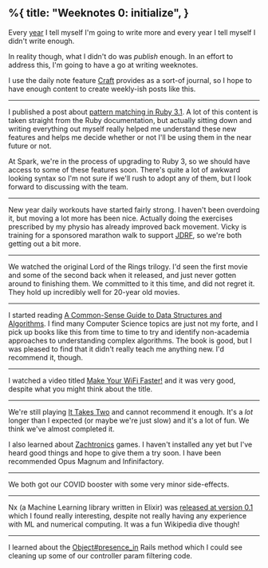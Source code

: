 %{
  title: "Weeknotes 0: initialize",
}
---

Every [year](https://leejarvis.me/posts/2021/2021-in-review) I tell myself I'm going to write more and every year I tell myself I didn't write enough.

In reality though, what I didn't do was *publish* enough. In an effort to address this, I'm going to have a go at writing weeknotes.

I use the daily note feature  [Craft](https://www.craft.do) provides as a sort-of journal, so I hope to have enough content to create weekly-ish posts like this.

---

I published a post about [pattern matching in Ruby 3.1](https://leejarvis.me/posts/2022/ruby-3-pattern-matching). A lot of this content is taken straight from the Ruby documentation, but actually sitting down and writing everything out myself really helped me understand these new features and helps me decide whether or not I'll be using them in the near future or not.

At Spark, we're in the process of upgrading to Ruby 3, so we should have access to some of these features soon. There's quite a lot of awkward looking syntax so I'm not sure if we'll rush to adopt any of them, but I look forward to discussing with the team.

---

New year daily workouts have started fairly strong. I haven't been overdoing it, but moving a lot more has been nice. Actually doing the exercises prescribed by my physio has already improved back movement. Vicky is training for a sponsored marathon walk to support [JDRF](https://jdrf.org.uk), so we're both getting out a bit more.

---

We watched the original Lord of the Rings trilogy. I'd seen the first movie and some of the second back when it released, and just never gotten around to finishing them. We committed to it this time, and did not regret it. They hold up incredibly well for 20-year old movies.

---

I started reading [A Common-Sense Guide to Data Structures and Algorithms](https://www.goodreads.com/en/book/show/34695800-a-common-sense-guide-to-data-structures-and-algorithms). I find many Computer Science topics are just not my forte, and I pick up books like this from time to time to try and identify non-academia approaches to understanding complex algorithms. The book is good, but I was pleased to find that it didn't really teach me anything new. I'd recommend it, though.

---

I watched a video titled [Make Your WiFi Faster!](https://www.youtube.com/watch?v=L_z6LHr0B7E) and it was very good, despite what you might think about the title.

---

We're still playing [It Takes Two](https://www.ea.com/en-gb/games/it-takes-two) and cannot recommend it enough. It's a _lot_ longer than I expected (or maybe we're just slow) and it's a lot of fun. We think we've almost completed it.

I also learned about [Zachtronics](https://www.zachtronics.com) games. I haven't installed any yet but I've heard good things and hope to give them a try soon. I have been recommended Opus Magnum and Infinifactory.

---

We both got our COVID booster with some very minor side-effects.

---

Nx (a Machine Learning library written in Elixir) was [released at  version 0.1](https://dashbit.co/blog/elixir-and-machine-learning-nx-v0.1) which I found really interesting, despite not really having any experience with ML and numerical computing. It was a fun Wikipedia dive though!

---

I learned about the [Object#presence_in](https://api.rubyonrails.org/classes/Object.html#method-i-presence_in) Rails method which I could see cleaning up some of our controller param filtering code.
